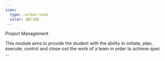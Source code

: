 ```yaml
---
icon:
  type: carbon:task
  color: 8BC34A
---
```

Project Management

This module aims to provide the student with the ability to initiate, plan, execute, control and close-out the work of a team in order to achieve spec ... 
